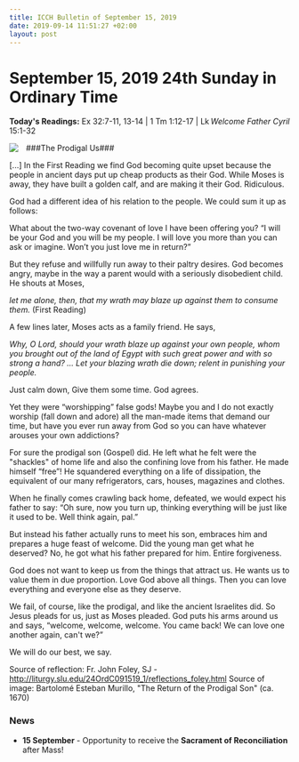 ```yaml
---
title: ICCH Bulletin of September 15, 2019
date: 2019-09-14 11:51:27 +02:00
layout: post
---
```


# September 15, 2019 24th Sunday in Ordinary Time
<span style="float: right"><em>Welcome Father Cyril</em></span>
**Today's Readings:** Ex 32:7-11, 13-14 | 1 Tm 1:12-17 | Lk 15:1-32


<img style="float: left; margin-right: 1em;" src="https://upload.wikimedia.org/wikipedia/commons/thumb/1/1d/Return_of_the_Prodigal_Son_1667-1670_Murillo.jpg/1134px-Return_of_the_Prodigal_Son_1667-1670_Murillo.jpg">

###The Prodigal Us###

[...] In the First Reading we find God becoming quite upset because the people in ancient days put up cheap products as their God. While Moses is away, they have built a golden calf, and are making it their God. Ridiculous.

God had a different idea of his relation to the people. We could sum it up as follows:

What about the two-way covenant of love I have been offering you? “I will be your God and you will be my people. I will love you more than you can ask or imagine. Won’t you just love me in return?”

But they refuse and willfully run away to their paltry desires. God becomes angry, maybe in the way a parent would with a seriously disobedient child. He shouts at Moses,

*let me alone, then,
that my wrath may blaze up against them
to consume them.* (First Reading)

A few lines later, Moses acts as a family friend. He says,

*Why, O Lord, should your wrath blaze up against your own people, whom you brought out of the land of Egypt with such great power and with so strong a hand? … Let your blazing wrath die down; relent in punishing your people.*

Just calm down, Give them some time. God agrees.

Yet they were “worshipping” false gods! Maybe you and I do not exactly worship (fall down and adore) all the man-made items that demand our time, but have you ever run away from God so you can have whatever arouses your own addictions?

For sure the prodigal son (Gospel) did. He left what he felt were the "shackles" of home life and also the confining love from his father. He made himself “free”! He squandered everything on a life of dissipation, the equivalent of our many refrigerators, cars, houses, magazines and clothes.

When he finally comes crawling back home, defeated, we would expect his father to say: “Oh sure, now you turn up, thinking everything will be just like it used to be. Well think again, pal.”

But instead his father actually runs to meet his son, embraces him and prepares a huge feast of welcome. Did the young man get what he deserved? No, he got what his father prepared for him. Entire forgiveness.

God does not want to keep us from the things that attract us. He wants us to value them in due proportion. Love God above all things. Then you can love everything and everyone else as they deserve.

We fail, of course, like the prodigal, and like the ancient Israelites did. So Jesus pleads for us, just as Moses pleaded. God puts his arms around us and says, “welcome, welcome, welcome. You came back! We can love one another again, can't we?”

We will do our best, we say.

Source of reflection: Fr. John Foley, SJ - http://liturgy.slu.edu/24OrdC091519_1/reflections_foley.html
Source of image: Bartolomé Esteban Murillo, "The Return of the Prodigal Son" (ca. 1670)

### News 

* **15 September** - Opportunity to receive the **Sacrament of Reconciliation** after Mass!
